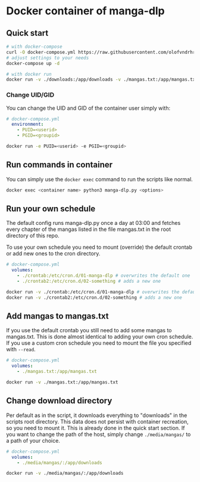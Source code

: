 # Docker container of manga-dlp

## Quick start

```sh
# with docker-compose
curl -O docker-compose.yml https://raw.githubusercontent.com/olofvndrhr/manga-dlp/master/docker/docker-compose.yml
# adjust settings to your needs
docker-compose up -d

# with docker run
docker run -v ./downloads:/app/downloads -v ./mangas.txt:/app/mangas.txt olofvndrhr/manga-dlp
```
### Change UID/GID
You can change the UID and GID of the container user simply with:
```yml
# docker-compose.yml
  environment:
    - PUID=<userid>
    - PGID=<groupid>
```
```sh
docker run -e PUID=<userid> -e PGID=<groupid>
```

## Run commands in container
You can simply use the `docker exec` command to run the scripts like normal.

```sh
docker exec <container name> python3 manga-dlp.py <options>
```

## Run your own schedule

The default config runs manga-dlp.py once a day at 03:00 and fetches every chapter of the mangas listed in the file mangas.txt in the root directory of this repo.

To use your own schedule you need to mount (override) the default crontab or add new ones to the cron directory.

```yml
# docker-compose.yml
  volumes:
    - ./crontab:/etc/cron.d/01-manga-dlp # overwrites the default one
    - ./crontab2:/etc/cron.d/02-something # adds a new one
```
```sh
docker run -v ./crontab:/etc/cron.d/01-manga-dlp # overwrites the default one
docker run -v ./crontab2:/etc/cron.d/02-something # adds a new one
```
## Add mangas to mangas.txt
If you use the default crontab you still need to add some mangas to mangas.txt. This is done almost identical to adding your own cron schedule.
If you use a custom cron schedule you need to mount the file you specified with `--read`.

```yml
# docker-compose.yml
  volumes:
    - ./mangas.txt:/app/mangas.txt
```
```sh
docker run -v ./mangas.txt:/app/mangas.txt
```

## Change download directory
Per default as in the script, it downloads everything to "downloads" in the scripts root directory. This data does not persist with container recreation, so you need to mount it. This is already done in the quick start section.
If you want to change the path of the host, simply change `./media/mangas/` to a path of your choice.

```yml
# docker-compose.yml
  volumes:
    - ./media/mangas/:/app/downloads
```
```sh
docker run -v ./media/mangas/:/app/downloads
```

